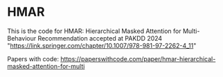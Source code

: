 # HMAR
This is the code for HMAR: Hierarchical Masked Attention for Multi-Behaviour Recommendation accepted at PAKDD 2024 "https://link.springer.com/chapter/10.1007/978-981-97-2262-4_11"

Papers with code: https://paperswithcode.com/paper/hmar-hierarchical-masked-attention-for-multi
